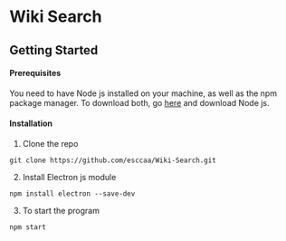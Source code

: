 # Wiki Search

## Getting Started

#### Prerequisites

You need to have Node js installed on your machine, as well as the npm package manager.
To download both, go [here](https://nodejs.org/en/download) and download Node js.

#### Installation

1. Clone the repo
```
git clone https://github.com/esccaa/Wiki-Search.git
```
2. Install Electron js module
```
npm install electron --save-dev
```
3. To start the program
```
npm start
```